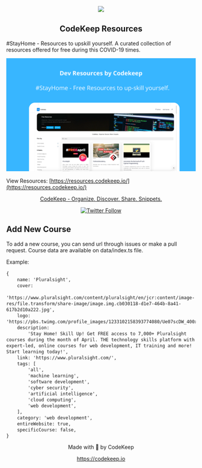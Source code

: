 <p align="center">
<img src="https://codekeep.io/assets/icon.svg" />

<h2 align="center">CodeKeep Resources</h2>

#StayHome - Resources to upskill yourself. A curated collection of resources offered for free during this COVID-19 times.

</p>

[![Codekeep Resources](https://github.com/codekeepIO/CodeKeep-Resources/blob/master/preview.png?raw=true 'Codekeep Resources')]()

View Resources: [https://resources.codekeep.io/](https://resources.codekeep.io/)

<p align="center">
  <a href="https://codekeep.io"> CodeKeep - Organize. Discover. Share. Snippets.</a>
</p>

<p align="center">
<a align="center" href="https://twitter.com/codekeepio"><img alt="Twitter Follow" src="https://img.shields.io/twitter/follow/codekeepio?style=social"></a>
</p>

## Add New Course

To add a new course, you can send url through issues or make a pull request. Course data are available on data/index.ts file.

Example:

```
{
	name: 'Pluralsight',
	cover:
		'https://www.pluralsight.com/content/pluralsight/en/jcr:content/image-res/file.transform/share-image/image.img.cb030118-d1e7-464b-8a41-617b2d10a222.jpg',
	logo: 'https://pbs.twimg.com/profile_images/1233102158393774080/Ue07scDW_400x400.jpg',
	description:
		'Stay Home! Skill Up! Get FREE access to 7,000+ Pluralsight courses during the month of April. THE technology skills platform with expert-led, online courses for web development, IT training and more! Start learning today!',
	link: 'https://www.pluralsight.com/',
	tags: [
		'all',
		'machine learning',
		'software development',
		'cyber security',
		'artificial intelligence',
		'cloud computing',
		'web development',
	],
	category: 'web development',
	entireWebsite: true,
	specificCourse: false,
}
```

  <p align="center">
    Made with 💙 by CodeKeep
  </p>

  <p align="center">
    <a href="https://codekeep.io">https://codekeep.io</a>
  </p>
